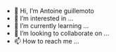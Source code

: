 - 👋 Hi, I’m Antoine guillemoto
- 👀 I’m interested in ...
- 🌱 I’m currently learning ...
- 💞️ I’m looking to collaborate on ...
- 📫 How to reach me ...

<!---
sl-antoineguillemoto/sl-antoineguillemoto is a ✨ special ✨ repository because its `README.md` (this file) appears on your GitHub profile.
You can click the Preview link to take a look at your changes.
--->
